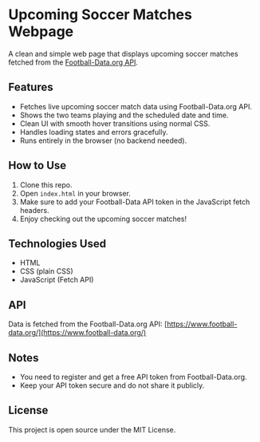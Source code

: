 
# Upcoming Soccer Matches Webpage

A clean and simple web page that displays upcoming soccer matches fetched from the [Football-Data.org API](https://www.football-data.org/).

## Features

- Fetches live upcoming soccer match data using Football-Data.org API.
- Shows the two teams playing and the scheduled date and time.
- Clean UI with smooth hover transitions using normal CSS.
- Handles loading states and errors gracefully.
- Runs entirely in the browser (no backend needed).

## How to Use

1. Clone this repo.
2. Open `index.html` in your browser.
3. Make sure to add your Football-Data API token in the JavaScript fetch headers.
4. Enjoy checking out the upcoming soccer matches!

## Technologies Used

- HTML
- CSS (plain CSS)
- JavaScript (Fetch API)

## API

Data is fetched from the Football-Data.org API: [https://www.football-data.org/](https://www.football-data.org/)

## Notes

- You need to register and get a free API token from Football-Data.org.
- Keep your API token secure and do not share it publicly.

## License

This project is open source under the MIT License.

